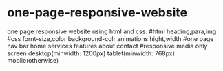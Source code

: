 # one-page-responsive-website
one page responsive website using html and css.
#html
   heading,para,img
#css
   fornt-size,color
   background-colr
   animations
   hight,width
#one page
   nav bar
     home
     services
     features
     about
     contact
#responsive
   media only screen
   desktop(minwidth: 1200px)
   tablet(minwidth: 768px)
   mobile(otherwise)
